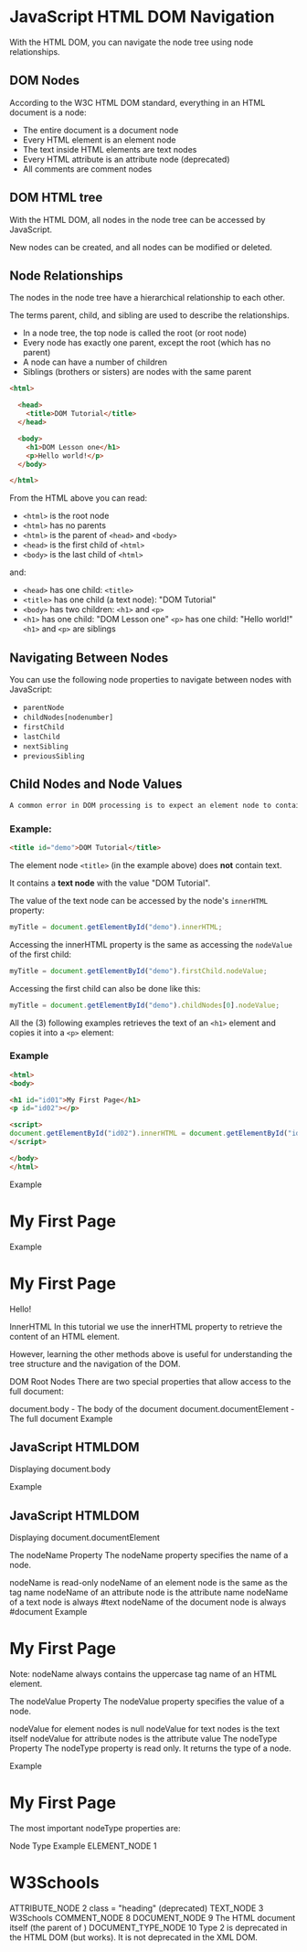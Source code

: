 # JavaScript HTML DOM Navigation
With the HTML DOM, you can navigate the node tree using node relationships.

## DOM Nodes
According to the W3C HTML DOM standard, everything in an HTML document is a node:
* The entire document is a document node
* Every HTML element is an element node
* The text inside HTML elements are text nodes
* Every HTML attribute is an attribute node (deprecated)
* All comments are comment nodes

[](pic_htmltree.gif)


## DOM HTML tree
With the HTML DOM, all nodes in the node tree can be accessed by JavaScript.

New nodes can be created, and all nodes can be modified or deleted.

## Node Relationships
The nodes in the node tree have a hierarchical relationship to each other.

The terms parent, child, and sibling are used to describe the relationships.

* In a node tree, the top node is called the root (or root node)
* Every node has exactly one parent, except the root (which has no parent)
* A node can have a number of children
* Siblings (brothers or sisters) are nodes with the same parent

```html
<html>

  <head>
    <title>DOM Tutorial</title>
  </head>

  <body>
    <h1>DOM Lesson one</h1>
    <p>Hello world!</p>
  </body>

</html>
```


From the HTML above you can read:
* `<html>` is the root node
* `<html>` has no parents
* `<html>` is the parent of `<head>` and `<body>`
* `<head>` is the first child of `<html>`
* `<body>` is the last child of `<html>`

and:

* `<head>` has one child: `<title>`
* `<title>` has one child (a text node): "DOM Tutorial"
* `<body>` has two children: `<h1>` and `<p>`
* `<h1>` has one child: "DOM Lesson one"
`<p>` has one child: "Hello world!"
`<h1>` and `<p>` are siblings


## Navigating Between Nodes
You can use the following node properties to navigate between nodes with JavaScript:

* `parentNode`
* `childNodes[nodenumber]`
* `firstChild`
* `lastChild`
* `nextSibling`
* `previousSibling`


## Child Nodes and Node Values
```css
A common error in DOM processing is to expect an element node to contain text.
```

### Example:
```html
<title id="demo">DOM Tutorial</title>
```

The element node `<title>` (in the example above) does **not** contain text.

It contains a **text node** with the value "DOM Tutorial".

The value of the text node can be accessed by the node's `innerHTML` property:

```js
myTitle = document.getElementById("demo").innerHTML;
```

Accessing the innerHTML property is the same as accessing the `nodeValue` of the first child:

```js
myTitle = document.getElementById("demo").firstChild.nodeValue;
```

Accessing the first child can also be done like this:
```js
myTitle = document.getElementById("demo").childNodes[0].nodeValue;
```

All the (3) following examples retrieves the text of an `<h1>` element and copies it into a `<p>` element:

### Example
```html
<html>
<body>

<h1 id="id01">My First Page</h1>
<p id="id02"></p>

<script>
document.getElementById("id02").innerHTML = document.getElementById("id01").innerHTML;
</script>

</body>
</html>
```

Example
<html>
<body>

<h1 id="id01">My First Page</h1>
<p id="id02"></p>

<script>
document.getElementById("id02").innerHTML = document.getElementById("id01").firstChild.nodeValue;
</script>

</body>
</html>
Example
<html>
<body>

<h1 id="id01">My First Page</h1>
<p id="id02">Hello!</p>

<script>
document.getElementById("id02").innerHTML = document.getElementById("id01").childNodes[0].nodeValue;
</script>

</body>
</html>
InnerHTML
In this tutorial we use the innerHTML property to retrieve the content of an HTML element.

However, learning the other methods above is useful for understanding the tree structure and the navigation of the DOM.

DOM Root Nodes
There are two special properties that allow access to the full document:

document.body - The body of the document
document.documentElement - The full document
Example
<html>
<body>

<h2>JavaScript HTMLDOM</h2>
<p>Displaying document.body</p>

<p id="demo"></p>

<script>
document.getElementById("demo").innerHTML = document.body.innerHTML;
</script>

</body>
</html>
Example
<html>
<body>

<h2>JavaScript HTMLDOM</h2>
<p>Displaying document.documentElement</p>

<p id="demo"></p>

<script>
document.getElementById("demo").innerHTML = document.documentElement.innerHTML;
</script>

</body>
</html>
The nodeName Property
The nodeName property specifies the name of a node.

nodeName is read-only
nodeName of an element node is the same as the tag name
nodeName of an attribute node is the attribute name
nodeName of a text node is always #text
nodeName of the document node is always #document
Example
<h1 id="id01">My First Page</h1>
<p id="id02"></p>

<script>
document.getElementById("id02").innerHTML = document.getElementById("id01").nodeName;
</script>
Note: nodeName always contains the uppercase tag name of an HTML element.

The nodeValue Property
The nodeValue property specifies the value of a node.

nodeValue for element nodes is null
nodeValue for text nodes is the text itself
nodeValue for attribute nodes is the attribute value
The nodeType Property
The nodeType property is read only. It returns the type of a node.

Example
<h1 id="id01">My First Page</h1>
<p id="id02"></p>

<script>
document.getElementById("id02").innerHTML = document.getElementById("id01").nodeType;
</script>
The most important nodeType properties are:

Node	Type	Example
ELEMENT_NODE	1	<h1 class="heading">W3Schools</h1>
ATTRIBUTE_NODE	2	 class = "heading" (deprecated)
TEXT_NODE	3	W3Schools
COMMENT_NODE	8	<!-- This is a comment -->
DOCUMENT_NODE	9	The HTML document itself (the parent of <html>)
DOCUMENT_TYPE_NODE	10	<!Doctype html>
Type 2 is deprecated in the HTML DOM (but works). It is not deprecated in the XML DOM.